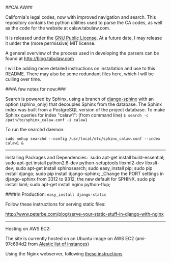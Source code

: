 ##CALAW##

California's legal codes, now with improved navigation and search.
This repository contains the python utilities used to parse the CA codes, as well as the code for the website at calaw.tabulaw.com.

It is released under the [GNU Public License](http://www.gnu.org/licenses/gpl.html).  At a future date, I may release it under the (more permissive) MIT license.

A general overview of the process used in developing the parsers can be found at http://blog.tabulaw.com

I will be adding more detailed instructions on installation and use to this README. There may also be some redundant files here, which I will be culling over time.

###A few notes for now:###

Search is powered by Sphinx, using a branch of [django-sphinx](https://github.com/xobb1t/django-sphinx/) with an option (sphinx_only) that decouples Sphinx from the database. The Sphinx index was built from a PostgreSQL version of the project database.
To make Sphinx queries for index "calaw1": (from command line) 
`$ search -c /path/to/sphinx_calaw.conf -i calaw1`

To run the searchd daemon:

`sudo nohup searchd --config /usr/local/etc/sphinx_calaw.conf --index calaw1 &`

-------------
Installing Packages and Dependencies:
`sudo apt-get install build-essential;
sudo apt-get install python2.6-dev python-setuptools libxml2-dev libxslt-dev;
sudo apt-get install sphinxsearch;
sudo easy_install pip;
sudo pip install django;
sudo pip install django-sphinx;
_Change the PORT settings in django-sphinx from 3312 to 9312, the new default for SPHINX.
sudo pip install lxml;
sudo apt-get install nginx python-flup;

####In Production:
`easy_install django-static`

Follow these instructions for serving static files:

http://www.peterbe.com/plog/serve-your-static-stuff-in-django-with-nginx

-----
Hosting on AWS EC2:

The site is currently hosted on an Ubuntu image on AWS EC2 (ami-97c694d2 from [Alestic list of instances](http://alestic.com/))

Using the Nginx webserver, following [these instructions](http://wiki.nginx.org/PythonFlup)
